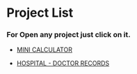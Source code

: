 # Project List
### For Open any project just click on it.

- [MINI CALCULATOR](https://mini-calculators.netlify.app/)

- [HOSPITAL - DOCTOR RECORDS](https://hospital-doctor-records.netlify.app/)
